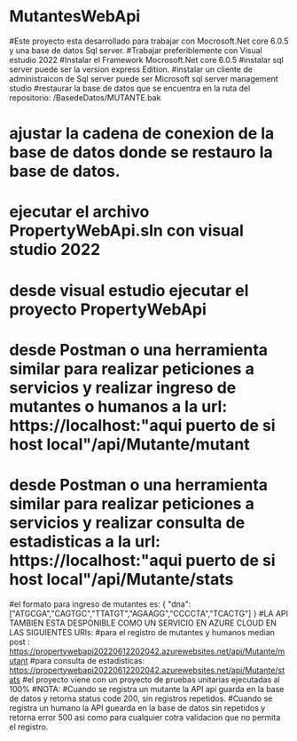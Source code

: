 # MutantesWebApi
#Este proyecto esta desarrollado para trabajar con Mocrosoft.Net core 6.0.5 y una base de datos Sql server.
#Trabajar preferiblemente con Visual estudio 2022
#Instalar el Framework Mocrosoft.Net core 6.0.5
#instalar sql server puede ser la version express Edition.
#instalar un cliente de administraicon de Sql server puede ser Microsoft sql server management studio
#restaurar la base de datos que se encuentra en la ruta del repositorio:  /BasedeDatos/MUTANTE.bak
# ajustar la cadena de conexion de la base de datos donde se restauro la base de datos.
# ejecutar el archivo PropertyWebApi.sln con visual studio 2022
# desde visual estudio ejecutar el proyecto PropertyWebApi
# desde Postman o una herramienta similar para realizar peticiones a servicios y realizar ingreso de mutantes o humanos a la url: https://localhost:"aqui puerto de si host local"/api/Mutante/mutant
# desde Postman o una herramienta similar para realizar peticiones a servicios y realizar consulta de estadisticas a la url: https://localhost:"aqui puerto de si host local"/api/Mutante/stats
#el formato para ingreso de mutantes es: { "dna":["ATGCGA","CAGTGC","TTATGT","AGAAGG","CCCCTA","TCACTG"] }
#LA API TAMBIEN ESTA DESPONIBLE COMO UN SERVICIO EN AZURE CLOUD EN LAS SIGUIENTES URls:
#para el registro de mutantes y humanos median post : https://propertywebapi20220612202042.azurewebsites.net/api/Mutante/mutant
#para consulta de estadisticas:  https://propertywebapi20220612202042.azurewebsites.net/api/Mutante/stats
#el proyecto viene con un proyecto de pruebas unitarias ejecutadas al 100%
#NOTA:
#Cuando se registra un mutante la API api guarda en la base de datos y retorna status code 200, sin registros repetidos.
#Cuando se registra un humano la API guearda en la base de datos sin repetidos  y retorna error 500 asi como para cualquier cotra validacion que no permita el registro. 
